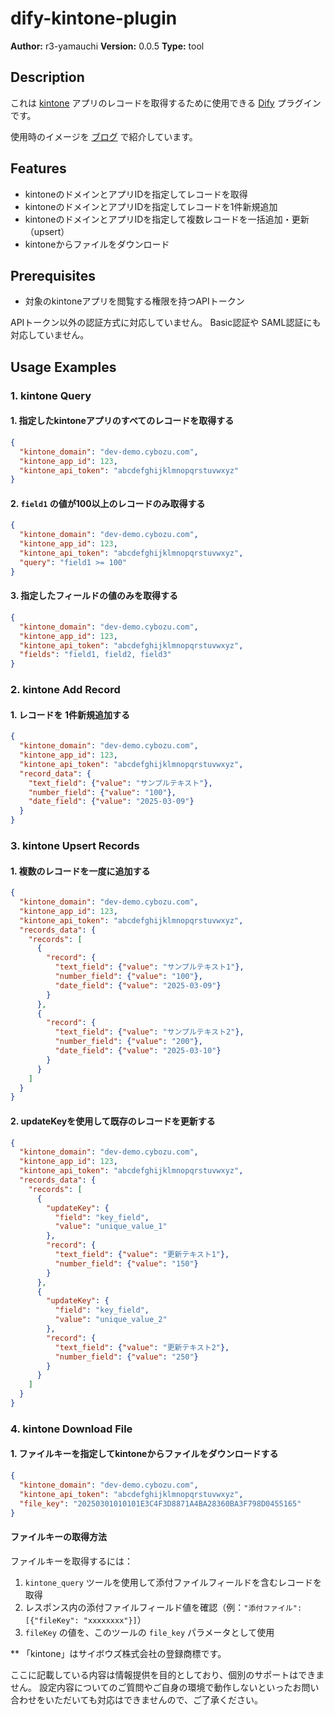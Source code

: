 # dify-kintone-plugin

**Author:** r3-yamauchi
**Version:** 0.0.5
**Type:** tool

## Description

これは [kintone](https://kintone.cybozu.co.jp/) アプリのレコードを取得するために使用できる [Dify](https://dify.ai/jp) プラグインです。

使用時のイメージを [ブログ](https://www.r3it.com/blog/dify-kintone-20250305-yamauchi) で紹介しています。

## Features

- kintoneのドメインとアプリIDを指定してレコードを取得
- kintoneのドメインとアプリIDを指定してレコードを1件新規追加
- kintoneのドメインとアプリIDを指定して複数レコードを一括追加・更新（upsert）
- kintoneからファイルをダウンロード

## Prerequisites

- 対象のkintoneアプリを閲覧する権限を持つAPIトークン

APIトークン以外の認証方式に対応していません。 Basic認証や SAML認証にも対応していません。

## Usage Examples

### 1. kintone Query

#### 1. 指定したkintoneアプリのすべてのレコードを取得する

```json
{
  "kintone_domain": "dev-demo.cybozu.com",
  "kintone_app_id": 123,
  "kintone_api_token": "abcdefghijklmnopqrstuvwxyz"
}
```

#### 2. `field1` の値が100以上のレコードのみ取得する

```json
{
  "kintone_domain": "dev-demo.cybozu.com",
  "kintone_app_id": 123,
  "kintone_api_token": "abcdefghijklmnopqrstuvwxyz",
  "query": "field1 >= 100"
}
```

#### 3. 指定したフィールドの値のみを取得する

```json
{
  "kintone_domain": "dev-demo.cybozu.com",
  "kintone_app_id": 123,
  "kintone_api_token": "abcdefghijklmnopqrstuvwxyz",
  "fields": "field1, field2, field3"
}
```

### 2. kintone Add Record

#### 1. レコードを 1件新規追加する

```json
{
  "kintone_domain": "dev-demo.cybozu.com",
  "kintone_app_id": 123,
  "kintone_api_token": "abcdefghijklmnopqrstuvwxyz",
  "record_data": {
    "text_field": {"value": "サンプルテキスト"},
    "number_field": {"value": "100"},
    "date_field": {"value": "2025-03-09"}
  }
}
```

### 3. kintone Upsert Records

#### 1. 複数のレコードを一度に追加する

```json
{
  "kintone_domain": "dev-demo.cybozu.com",
  "kintone_app_id": 123,
  "kintone_api_token": "abcdefghijklmnopqrstuvwxyz",
  "records_data": {
    "records": [
      {
        "record": {
          "text_field": {"value": "サンプルテキスト1"},
          "number_field": {"value": "100"},
          "date_field": {"value": "2025-03-09"}
        }
      },
      {
        "record": {
          "text_field": {"value": "サンプルテキスト2"},
          "number_field": {"value": "200"},
          "date_field": {"value": "2025-03-10"}
        }
      }
    ]
  }
}
```

#### 2. updateKeyを使用して既存のレコードを更新する

```json
{
  "kintone_domain": "dev-demo.cybozu.com",
  "kintone_app_id": 123,
  "kintone_api_token": "abcdefghijklmnopqrstuvwxyz",
  "records_data": {
    "records": [
      {
        "updateKey": {
          "field": "key_field",
          "value": "unique_value_1"
        },
        "record": {
          "text_field": {"value": "更新テキスト1"},
          "number_field": {"value": "150"}
        }
      },
      {
        "updateKey": {
          "field": "key_field",
          "value": "unique_value_2"
        },
        "record": {
          "text_field": {"value": "更新テキスト2"},
          "number_field": {"value": "250"}
        }
      }
    ]
  }
}
```

### 4. kintone Download File

#### 1. ファイルキーを指定してkintoneからファイルをダウンロードする

```json
{
  "kintone_domain": "dev-demo.cybozu.com",
  "kintone_api_token": "abcdefghijklmnopqrstuvwxyz",
  "file_key": "20250301010101E3C4F3D8871A4BA28360BA3F798D0455165"
}
```

#### ファイルキーの取得方法

ファイルキーを取得するには：

1. `kintone_query` ツールを使用して添付ファイルフィールドを含むレコードを取得
2. レスポンス内の添付ファイルフィールド値を確認（例：`"添付ファイル": [{"fileKey": "xxxxxxxx"}]`）
3. `fileKey` の値を、このツールの `file_key` パラメータとして使用

** 「kintone」はサイボウズ株式会社の登録商標です。

ここに記載している内容は情報提供を目的としており、個別のサポートはできません。
設定内容についてのご質問やご自身の環境で動作しないといったお問い合わせをいただいても対応はできませんので、ご了承ください。
